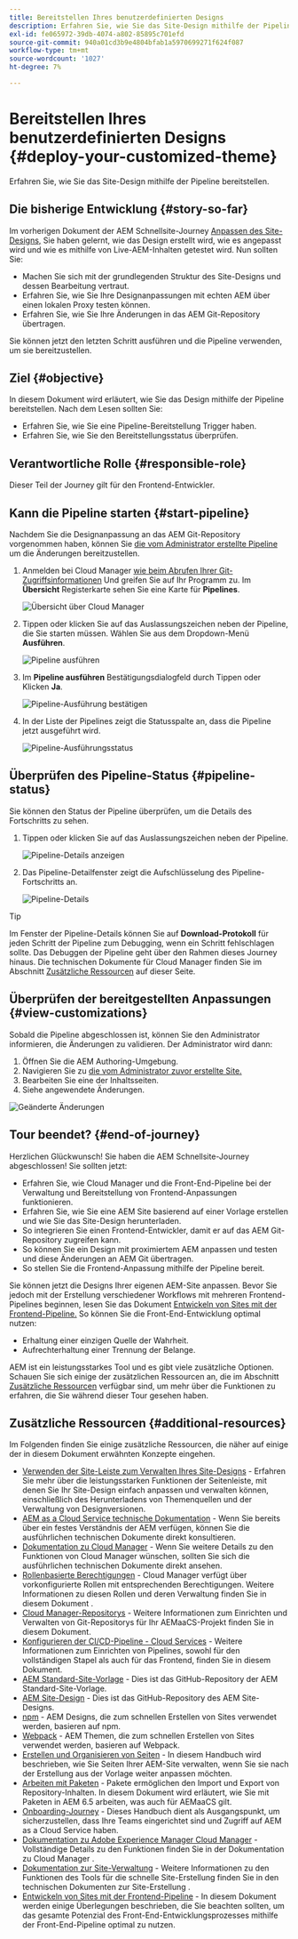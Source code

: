 ```yaml
---
title: Bereitstellen Ihres benutzerdefinierten Designs
description: Erfahren Sie, wie Sie das Site-Design mithilfe der Pipeline bereitstellen.
exl-id: fe065972-39db-4074-a802-85895c701efd
source-git-commit: 940a01cd3b9e4804bfab1a5970699271f624f087
workflow-type: tm+mt
source-wordcount: '1027'
ht-degree: 7%

---
```


# Bereitstellen Ihres benutzerdefinierten Designs {#deploy-your-customized-theme}

Erfahren Sie, wie Sie das Site-Design mithilfe der Pipeline bereitstellen.

## Die bisherige Entwicklung {#story-so-far}

Im vorherigen Dokument der AEM Schnellsite-Journey [Anpassen des Site-Designs,](customize-theme.md) Sie haben gelernt, wie das Design erstellt wird, wie es angepasst wird und wie es mithilfe von Live-AEM-Inhalten getestet wird. Nun sollten Sie:

* Machen Sie sich mit der grundlegenden Struktur des Site-Designs und dessen Bearbeitung vertraut.
* Erfahren Sie, wie Sie Ihre Designanpassungen mit echten AEM über einen lokalen Proxy testen können.
* Erfahren Sie, wie Sie Ihre Änderungen in das AEM Git-Repository übertragen.

Sie können jetzt den letzten Schritt ausführen und die Pipeline verwenden, um sie bereitzustellen.

## Ziel {#objective}

In diesem Dokument wird erläutert, wie Sie das Design mithilfe der Pipeline bereitstellen. Nach dem Lesen sollten Sie:

* Erfahren Sie, wie Sie eine Pipeline-Bereitstellung Trigger haben.
* Erfahren Sie, wie Sie den Bereitstellungsstatus überprüfen.

## Verantwortliche Rolle {#responsible-role}

Dieser Teil der Journey gilt für den Frontend-Entwickler.

## Kann die Pipeline starten {#start-pipeline}

Nachdem Sie die Designanpassung an das AEM Git-Repository vorgenommen haben, können Sie [die vom Administrator erstellte Pipeline](pipeline-setup.md) um die Änderungen bereitzustellen.

1. Anmelden bei Cloud Manager [wie beim Abrufen Ihrer Git-Zugriffsinformationen](retrieve-access.md) Und greifen Sie auf Ihr Programm zu. Im **Übersicht** Registerkarte sehen Sie eine Karte für **Pipelines**.

   ![Übersicht über Cloud Manager](assets/cloud-manager-overview.png)

1. Tippen oder klicken Sie auf das Auslassungszeichen neben der Pipeline, die Sie starten müssen. Wählen Sie aus dem Dropdown-Menü **Ausführen**.

   ![Pipeline ausführen](assets/run-pipeline.png)

1. Im **Pipeline ausführen** Bestätigungsdialogfeld durch Tippen oder Klicken **Ja**.

   ![Pipeline-Ausführung bestätigen](assets/pipeline-confirm.png)

1. In der Liste der Pipelines zeigt die Statusspalte an, dass die Pipeline jetzt ausgeführt wird.

   ![Pipeline-Ausführungsstatus](assets/pipeline-running.png)

## Überprüfen des Pipeline-Status {#pipeline-status}

Sie können den Status der Pipeline überprüfen, um die Details des Fortschritts zu sehen.

1. Tippen oder klicken Sie auf das Auslassungszeichen neben der Pipeline.

   ![Pipeline-Details anzeigen](assets/view-pipeline-details.png)

1. Das Pipeline-Detailfenster zeigt die Aufschlüsselung des Pipeline-Fortschritts an.

   ![Pipeline-Details](assets/pipeline-details.png)

>[!TIP]
>
>Im Fenster der Pipeline-Details können Sie auf **Download-Protokoll** für jeden Schritt der Pipeline zum Debugging, wenn ein Schritt fehlschlagen sollte. Das Debuggen der Pipeline geht über den Rahmen dieses Journey hinaus. Die technischen Dokumente für Cloud Manager finden Sie im Abschnitt [Zusätzliche Ressourcen](#additional-resources) auf dieser Seite.

## Überprüfen der bereitgestellten Anpassungen {#view-customizations}

Sobald die Pipeline abgeschlossen ist, können Sie den Administrator informieren, die Änderungen zu validieren. Der Administrator wird dann:

1. Öffnen Sie die AEM Authoring-Umgebung.
1. Navigieren Sie zu [die vom Administrator zuvor erstellte Site.](create-site.md)
1. Bearbeiten Sie eine der Inhaltsseiten.
1. Siehe angewendete Änderungen.

![Geänderte Änderungen](assets/changes-applied.png)

## Tour beendet? {#end-of-journey}

Herzlichen Glückwunsch! Sie haben die AEM Schnellsite-Journey abgeschlossen! Sie sollten jetzt:

* Erfahren Sie, wie Cloud Manager und die Front-End-Pipeline bei der Verwaltung und Bereitstellung von Frontend-Anpassungen funktionieren.
* Erfahren Sie, wie Sie eine AEM Site basierend auf einer Vorlage erstellen und wie Sie das Site-Design herunterladen.
* So integrieren Sie einen Frontend-Entwickler, damit er auf das AEM Git-Repository zugreifen kann.
* So können Sie ein Design mit proximiertem AEM anpassen und testen und diese Änderungen an AEM Git übertragen.
* So stellen Sie die Frontend-Anpassung mithilfe der Pipeline bereit.

Sie können jetzt die Designs Ihrer eigenen AEM-Site anpassen. Bevor Sie jedoch mit der Erstellung verschiedener Workflows mit mehreren Frontend-Pipelines beginnen, lesen Sie das Dokument [Entwickeln von Sites mit der Frontend-Pipeline.](/help/implementing/developing/introduction/developing-with-front-end-pipelines.md) So können Sie die Front-End-Entwicklung optimal nutzen:

* Erhaltung einer einzigen Quelle der Wahrheit.
* Aufrechterhaltung einer Trennung der Belange.

AEM ist ein leistungsstarkes Tool und es gibt viele zusätzliche Optionen. Schauen Sie sich einige der zusätzlichen Ressourcen an, die im Abschnitt [Zusätzliche Ressourcen](#additional-resources) verfügbar sind, um mehr über die Funktionen zu erfahren, die Sie während dieser Tour gesehen haben.

## Zusätzliche Ressourcen {#additional-resources}

Im Folgenden finden Sie einige zusätzliche Ressourcen, die näher auf einige der in diesem Dokument erwähnten Konzepte eingehen.

* [Verwenden der Site-Leiste zum Verwalten Ihres Site-Designs](/help/sites-cloud/administering/site-creation/site-rail.md) - Erfahren Sie mehr über die leistungsstarken Funktionen der Seitenleiste, mit denen Sie Ihr Site-Design einfach anpassen und verwalten können, einschließlich des Herunterladens von Themenquellen und der Verwaltung von Designversionen.
* [AEM as a Cloud Service technische Dokumentation](https://experienceleague.adobe.com/docs/experience-manager-cloud-service.html?lang=de) - Wenn Sie bereits über ein festes Verständnis der AEM verfügen, können Sie die ausführlichen technischen Dokumente direkt konsultieren.
* [Dokumentation zu Cloud Manager](https://experienceleague.adobe.com/docs/experience-manager-cloud-service/onboarding/onboarding-concepts/cloud-manager-introduction.html) - Wenn Sie weitere Details zu den Funktionen von Cloud Manager wünschen, sollten Sie sich die ausführlichen technischen Dokumente direkt ansehen.
* [Rollenbasierte Berechtigungen](https://experienceleague.adobe.com/docs/experience-manager-cloud-manager/using/requirements/role-based-permissions.html) - Cloud Manager verfügt über vorkonfigurierte Rollen mit entsprechenden Berechtigungen. Weitere Informationen zu diesen Rollen und deren Verwaltung finden Sie in diesem Dokument .
* [Cloud Manager-Repositorys](/help/implementing/cloud-manager/managing-code/cloud-manager-repositories.md) - Weitere Informationen zum Einrichten und Verwalten von Git-Repositorys für Ihr AEMaaCS-Projekt finden Sie in diesem Dokument.
* [Konfigurieren der CI/CD-Pipeline - Cloud Services](/help/implementing/cloud-manager/configuring-pipelines/introduction-ci-cd-pipelines.md) - Weitere Informationen zum Einrichten von Pipelines, sowohl für den vollständigen Stapel als auch für das Frontend, finden Sie in diesem Dokument.
* [AEM Standard-Site-Vorlage](https://github.com/adobe/aem-site-template-standard) - Dies ist das GitHub-Repository der AEM Standard-Site-Vorlage.
* [AEM Site-Design](https://github.com/adobe/aem-site-template-standard-theme-e2e) - Dies ist das GitHub-Repository des AEM Site-Designs.
* [npm](https://www.npmjs.com) - AEM Designs, die zum schnellen Erstellen von Sites verwendet werden, basieren auf npm.
* [Webpack](https://webpack.js.org) - AEM Themen, die zum schnellen Erstellen von Sites verwendet werden, basieren auf Webpack.
* [Erstellen und Organisieren von Seiten](/help/sites-cloud/authoring/fundamentals/organizing-pages.md) - In diesem Handbuch wird beschrieben, wie Sie Seiten Ihrer AEM-Site verwalten, wenn Sie sie nach der Erstellung aus der Vorlage weiter anpassen möchten.
* [Arbeiten mit Paketen](/help/implementing/developing/tools/package-manager.md) - Pakete ermöglichen den Import und Export von Repository-Inhalten. In diesem Dokument wird erläutert, wie Sie mit Paketen in AEM 6.5 arbeiten, was auch für AEMaaCS gilt.
* [Onboarding-Journey](/help/journey-onboarding/home.md) - Dieses Handbuch dient als Ausgangspunkt, um sicherzustellen, dass Ihre Teams eingerichtet sind und Zugriff auf AEM as a Cloud Service haben.
* [Dokumentation zu Adobe Experience Manager Cloud Manager](https://experienceleague.adobe.com/docs/experience-manager-cloud-manager/using/introduction-to-cloud-manager.html?lang=de) - Vollständige Details zu den Funktionen finden Sie in der Dokumentation zu Cloud Manager .
* [Dokumentation zur Site-Verwaltung](/help/sites-cloud/administering/site-creation/create-site.md) - Weitere Informationen zu den Funktionen des Tools für die schnelle Site-Erstellung finden Sie in den technischen Dokumenten zur Site-Erstellung .
* [Entwickeln von Sites mit der Frontend-Pipeline](/help/implementing/developing/introduction/developing-with-front-end-pipelines.md) - In diesem Dokument werden einige Überlegungen beschrieben, die Sie beachten sollten, um das gesamte Potenzial des Front-End-Entwicklungsprozesses mithilfe der Front-End-Pipeline optimal zu nutzen.
